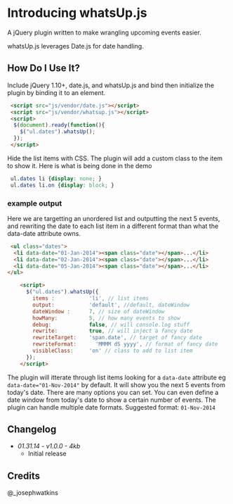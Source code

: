 # Introducing whatsUp.js
A jQuery plugin written to make wrangling upcoming events easier.

whatsUp.js leverages Date.js for date handling.

## How Do I Use It?
Include jQuery 1.10+, date.js, and whatsUp.js and bind then initialize the plugin by binding it to an element.

```html
 <script src="js/vendor/date.js"></script>
 <script src="js/vendor/whatsup.js"></script>
 <script>
  $(document).ready(function(){
    $("ul.dates").whatsUp();
  });
 </script>
```
Hide the list items with CSS. The plugin will add a custom class to the item to show it. Here is what is being done in the demo
```css
 ul.dates li {display: none; }
 ul.dates li.on {display: block; }
```

### example output
Here we are targetting an unordered list and outputting the next 5 events, and rewriting the date to each list item in a different format than what the data-date attribute owns.

```html
 <ul class="dates">
  <li data-date="01-Jan-2014"><span class="date"></span>...</li>
  <li data-date="02-Jan-2014"><span class="date"></span>...</li>
  <li data-date="05-Jan-2014"><span class="date"></span>...</li>
</ul>
```

```html
	<script>
	  $("ul.dates").whatsUp({
	    items :           'li', // list items
	    output:           'default', //default, dateWindow
	    dateWindow :      7, // size of dateWindow
	    howMany:          5, // how many events to show
	    debug:            false, // will console.log stuff
	    rewrite:          true, // will inject a fancy date
	    rewriteTarget:    'span.date', // target of fancy date
	    rewriteFormat:  	'MMMM dS yyyy', // format of fancy date
	    visibleClass:     'on' // class to add to list item
	  });
	</script>
```

The plugin will itterate through list items looking for a `data-date` attribute eg `data-date="01-Nov-2014"` by default. It will show you the next 5 events from today's date. There are many options you can set. You can even define a date window from today's date to show a certain number of events. The plugin can handle multiple date formats. Suggested format: `01-Nov-2014`

## Changelog
* _01.31.14 - v1.0.0 - 4kb_
	* Initial release

## Credits
@_josephwatkins